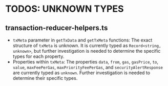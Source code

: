 # TODOS: UNKNOWN TYPES

## transaction-reducer-helpers.ts

- `txMeta` parameter in `getTxData` and `getTxMeta` functions: The exact structure of `txMeta` is unknown. It is currently typed as `Record<string, unknown>`, but further investigation is needed to determine the specific types for each property.
- Properties within `txMeta`: The properties `data`, `from`, `gas`, `gasPrice`, `to`, `value`, `maxFeePerGas`, `maxPriorityFeePerGas`, and `securityAlertResponse` are currently typed as `unknown`. Further investigation is needed to determine their specific types.
